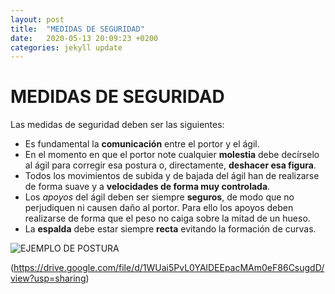 ```yaml
---
layout: post
title:  "MEDIDAS DE SEGURIDAD"
date:   2020-05-13 20:09:23 +0200
categories: jekyll update
---
```


# MEDIDAS DE SEGURIDAD

Las medidas de seguridad deben ser las siguientes:
* Es fundamental la **comunicación** entre el portor y el ágil.
* En el momento en que el portor note cualquier **molestia** debe decírselo al ágil para corregir esa postura o, directamente, **deshacer esa figura**.
* Todos los movimientos de subida y de bajada del ágil han de realizarse de forma suave y a **velocidades de forma muy controlada**.
* Los *apoyos* del ágil deben ser siempre **seguros**, de modo que no perjudiquen ni causen daño al portor. Para ello los apoyos deben realizarse de forma que el peso no caiga sobre la mitad de un hueso.
* La **espalda** debe estar siempre **recta** evitando la formación de curvas.

![EJEMPLO DE POSTURA](https://lh3.googleusercontent.com/proxy/WtMZ__QrCC5LWTr9j6EmDe9V7T3pVxv_NYjCxSk723q-W5nW-N4S6W3mYEpDTWYGeZ_72kRE09xt21sP4r3UUtd5LIsYxaNjB62ENHC8bx4LMpH4)   


(https://drive.google.com/file/d/1WUai5PvL0YAlDEEpacMAm0eF86CsugdD/view?usp=sharing)
